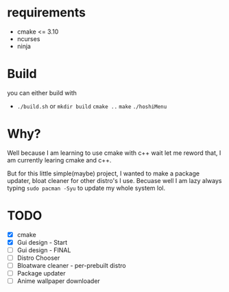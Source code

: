 # requirements
- cmake <= 3.10
- ncurses
- ninja

# Build
you can either build with
- `./build.sh`
or
`mkdir build`
`cmake ..`
`make`
`./hoshiMenu`

# Why?
Well because I am learning to use cmake with c++ wait let me reword that, I am currently learing cmake and c++.

But for this little simple(maybe) project, I wanted to make a package updater, bloat cleaner for other distro's I use. Becuase well I am lazy always typing `sudo pacman -Syu` to update my whole system lol.

# TODO
- [X] cmake
- [X] Gui design - Start
- [ ] Gui design - FINAL
- [ ] Distro Chooser
- [ ] Bloatware cleaner - per-prebuilt distro
- [ ] Package updater
- [ ] Anime wallpaper downloader
